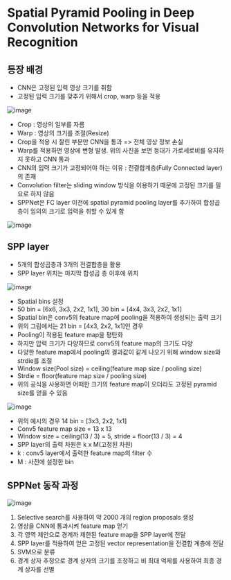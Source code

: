 # Spatial Pyramid Pooling in Deep Convolution Networks for Visual Recognition

## 등장 배경
- CNN은 고정된 입력 영상 크기를 취함
- 고정된 입력 크기를 맞추기 위해서 crop, warp 등을 적용

![image](https://github.com/as9786/ComputerVision/assets/80622859/5754e483-2149-4cbc-b7b7-2c12e6e6b7ca)

- Crop : 영상의 일부를 자름
- Warp : 영상의 크기를 조절(Resize)
- Crop을 적용 시 잘린 부분만 CNN을 통과 => 전체 영상 정보 손실
- Warp를 적용하면 영상에 변형 발생. 위의 사진을 보면 등대가 가로세로비를 유지하지 못하고 CNN 통과
- CNN의 입력 크기가 고정되어야 하는 이유 : 전결합계층(Fully Connected layer)의 존재
- Convolution filter는 sliding window 방식을 이용하기 때문에 고정된 크기를 필요로 하지 않음
- SPPNet은 FC layer 이전에 spatial pyramid pooling layer를 추가하여 합성곱층이 임의의 크기로 입력을 취할 수 있게 함

![image](https://github.com/as9786/ComputerVision/assets/80622859/1e608322-1bd2-4abb-92de-538d31e0a2ba)

## SPP layer
- 5개의 합성곱층과 3개의 전결합층을 활용
- SPP layer 위치는 마지막 합성곱 층 이후에 위치

![image](https://github.com/as9786/ComputerVision/assets/80622859/c5a7db9d-9d4c-4039-9a56-d6351d6b36c1)

- Spatial bins 설정
- 50 bin = [6x6, 3x3, 2x2, 1x1], 30 bin = [4x4, 3x3, 2x2, 1x1]
- Spatial bin은 conv5의 feature map에 pooling을 적용하여 생성되는 출력 크기
- 위의 그림에서는 21 bin = [4x3, 2x2, 1x1]인 경우
- Pooling이 적용된 feature map을 평탄화
- 하지만 압력 크기가 다양하므로 conv5의 feature map의 크기도 다양
- 다양한 feature map에서 pooling의 결과값이 같게 나오기 위해 window size와 strdie를 조절
- Window size(Pool size) = ceiling(feature map size / pooling size)
- Strdie = floor(feature map size / pooling size)
- 위의 공식을 사용하면 어떠한 크기의 feature map이 오더라도 고정된 pyramid size를 얻을 수 있음

![image](https://github.com/as9786/ComputerVision/assets/80622859/49faa692-67e8-423e-bad2-2aa2b447cdec)

- 위의 예시의 경우 14 bin = [3x3, 2x2, 1x1]
- Conv5 feature map size = 13 x 13
- Window size = ceiling(13 / 3) = 5, stride = floor(13 / 3) = 4
- SPP layer의 출력 차원은 k x M(고정된 차원)
- k : conv5 layer에서 출력한 feature map의 filter 수
- M : 사전에 설정한 bin

## SPPNet 동작 과정

![image](https://github.com/as9786/ComputerVision/assets/80622859/ed6cf598-cb20-46cd-8c95-91511afc37f3)

1. Selective search를 사용하여 약 2000 개의 region proposals 생성
2. 영상을 CNN에 통과시켜 feature map 얻기
3. 각 영역 제안으로 경계까 제한된 feature map을 SPP layer에 전달
4. SPP layer를 적용하여 얻은 고정된 vector representation을 전결합 계층에 전달
5. SVM으로 분류
6. 경계 상자 추정으로 경계 상자의 크기를 조정하고 비 최대 억제를 사용하여 최종 경계 상자를 선별

